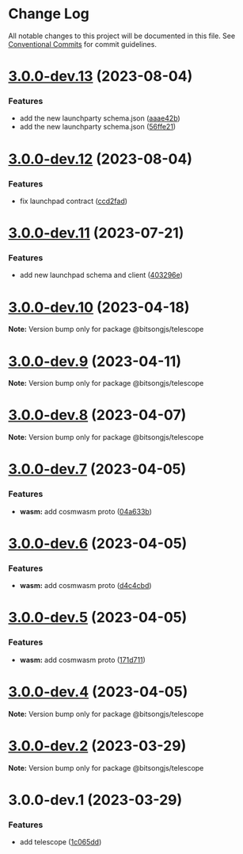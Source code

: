 # Change Log

All notable changes to this project will be documented in this file.
See [Conventional Commits](https://conventionalcommits.org) for commit guidelines.

# [3.0.0-dev.13](https://github.com/bitsongofficial/bitsongjs/compare/@bitsongjs/telescope@3.0.0-dev.12...@bitsongjs/telescope@3.0.0-dev.13) (2023-08-04)


### Features

* add the new launchparty schema.json ([aaae42b](https://github.com/bitsongofficial/bitsongjs/commit/aaae42bbf544f7241c57ebd8f1e7b235d47e31e3))
* add the new launchparty schema.json ([56ffe21](https://github.com/bitsongofficial/bitsongjs/commit/56ffe218518e90e2759da34ac0434bb5e8e80a74))





# [3.0.0-dev.12](https://github.com/bitsongofficial/bitsongjs/compare/@bitsongjs/telescope@3.0.0-dev.11...@bitsongjs/telescope@3.0.0-dev.12) (2023-08-04)


### Features

* fix launchpad contract ([ccd2fad](https://github.com/bitsongofficial/bitsongjs/commit/ccd2fad765634c7a23ad3d5261057805eabffc48))





# [3.0.0-dev.11](https://github.com/bitsongofficial/bitsongjs/compare/@bitsongjs/telescope@3.0.0-dev.10...@bitsongjs/telescope@3.0.0-dev.11) (2023-07-21)


### Features

* add new launchpad schema and client ([403296e](https://github.com/bitsongofficial/bitsongjs/commit/403296e0596740266f8e20ebf1a7d5b401f0ac31))





# [3.0.0-dev.10](https://github.com/bitsongofficial/bitsongjs/compare/@bitsongjs/telescope@3.0.0-dev.9...@bitsongjs/telescope@3.0.0-dev.10) (2023-04-18)

**Note:** Version bump only for package @bitsongjs/telescope





# [3.0.0-dev.9](https://github.com/bitsongofficial/bitsongjs/compare/@bitsongjs/telescope@3.0.0-dev.8...@bitsongjs/telescope@3.0.0-dev.9) (2023-04-11)

**Note:** Version bump only for package @bitsongjs/telescope





# [3.0.0-dev.8](https://github.com/bitsongofficial/bitsongjs/compare/@bitsongjs/telescope@3.0.0-dev.7...@bitsongjs/telescope@3.0.0-dev.8) (2023-04-07)

**Note:** Version bump only for package @bitsongjs/telescope





# [3.0.0-dev.7](https://github.com/bitsongofficial/bitsongjs/compare/@bitsongjs/telescope@3.0.0-dev.6...@bitsongjs/telescope@3.0.0-dev.7) (2023-04-05)


### Features

* **wasm:** add cosmwasm proto ([04a633b](https://github.com/bitsongofficial/bitsongjs/commit/04a633bd4ef7d906e7e608ddc30231587d370569))





# [3.0.0-dev.6](https://github.com/bitsongofficial/bitsongjs/compare/@bitsongjs/telescope@3.0.0-dev.5...@bitsongjs/telescope@3.0.0-dev.6) (2023-04-05)


### Features

* **wasm:** add cosmwasm proto ([d4c4cbd](https://github.com/bitsongofficial/bitsongjs/commit/d4c4cbdb8872f9e675b05246594450d66c5d9c1d))





# [3.0.0-dev.5](https://github.com/bitsongofficial/bitsongjs/compare/@bitsongjs/telescope@3.0.0-dev.4...@bitsongjs/telescope@3.0.0-dev.5) (2023-04-05)


### Features

* **wasm:** add cosmwasm proto ([171d711](https://github.com/bitsongofficial/bitsongjs/commit/171d711577a7857bbe924e394b3158c2cb94d341))





# [3.0.0-dev.4](https://github.com/bitsongofficial/bitsongjs/compare/@bitsongjs/telescope@3.0.0-dev.2...@bitsongjs/telescope@3.0.0-dev.4) (2023-04-05)

**Note:** Version bump only for package @bitsongjs/telescope





# [3.0.0-dev.2](https://github.com/bitsongofficial/bitsongjs/compare/@bitsongjs/telescope@3.0.0-dev.1...@bitsongjs/telescope@3.0.0-dev.2) (2023-03-29)

**Note:** Version bump only for package @bitsongjs/telescope





# 3.0.0-dev.1 (2023-03-29)


### Features

* add telescope ([1c065dd](https://github.com/bitsongofficial/bitsongjs/commit/1c065ddb0ca72c3a09faf2e5a1830d0bc519f79b))
